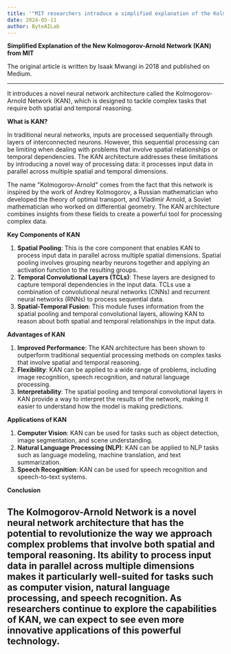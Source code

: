 ```yaml
---
title: '"MIT researchers introduce a simplified explanation of the Kolmogorov-Arnold network (KAN)"'
date: 2024-05-11
author: ByteAILab
---
```


**Simplified Explanation of the New Kolmogorov-Arnold Network (KAN) from MIT**

The original article is written by Isaak Mwangi in 2018 and published on Medium. 

---
It introduces a novel neural network architecture called the Kolmogorov-Arnold Network (KAN), which is designed to tackle complex tasks that require both spatial and temporal reasoning.

**What is KAN?**

In traditional neural networks, inputs are processed sequentially through layers of interconnected neurons. However, this sequential processing can be limiting when dealing with problems that involve spatial relationships or temporal dependencies. The KAN architecture addresses these limitations by introducing a novel way of processing data: it processes input data in parallel across multiple spatial and temporal dimensions.

The name "Kolmogorov-Arnold" comes from the fact that this network is inspired by the work of Andrey Kolmogorov, a Russian mathematician who developed the theory of optimal transport, and Vladimir Arnold, a Soviet mathematician who worked on differential geometry. The KAN architecture combines insights from these fields to create a powerful tool for processing complex data.

**Key Components of KAN**

1. **Spatial Pooling**: This is the core component that enables KAN to process input data in parallel across multiple spatial dimensions. Spatial pooling involves grouping nearby neurons together and applying an activation function to the resulting groups.
2. **Temporal Convolutional Layers (TCLs)**: These layers are designed to capture temporal dependencies in the input data. TCLs use a combination of convolutional neural networks (CNNs) and recurrent neural networks (RNNs) to process sequential data.
3. **Spatial-Temporal Fusion**: This module fuses information from the spatial pooling and temporal convolutional layers, allowing KAN to reason about both spatial and temporal relationships in the input data.

**Advantages of KAN**

1. **Improved Performance**: The KAN architecture has been shown to outperform traditional sequential processing methods on complex tasks that involve spatial and temporal reasoning.
2. **Flexibility**: KAN can be applied to a wide range of problems, including image recognition, speech recognition, and natural language processing.
3. **Interpretability**: The spatial pooling and temporal convolutional layers in KAN provide a way to interpret the results of the network, making it easier to understand how the model is making predictions.

**Applications of KAN**

1. **Computer Vision**: KAN can be used for tasks such as object detection, image segmentation, and scene understanding.
2. **Natural Language Processing (NLP)**: KAN can be applied to NLP tasks such as language modeling, machine translation, and text summarization.
3. **Speech Recognition**: KAN can be used for speech recognition and speech-to-text systems.

**Conclusion**

The Kolmogorov-Arnold Network is a novel neural network architecture that has the potential to revolutionize the way we approach complex problems that involve both spatial and temporal reasoning. Its ability to process input data in parallel across multiple dimensions makes it particularly well-suited for tasks such as computer vision, natural language processing, and speech recognition. As researchers continue to explore the capabilities of KAN, we can expect to see even more innovative applications of this powerful technology.
---

